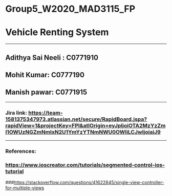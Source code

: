 # Group5_W2020_MAD3115_FP
# Vehicle Renting System
---------------------------
## Adithya Sai Neeli : C0771910
## Mohit Kumar: C0777190
## Manish pawar: C0771915
-----------------------------
### Jira link: https://team-1581375347973.atlassian.net/secure/RapidBoard.jspa?rapidView=1&projectKey=FPI&atlOrigin=eyJpIjoiOTA2MzYzZmI1OWUzNGZmNmIxN2U1YmYzYTNmNWU0OWIiLCJwIjoiaiJ9
-----------------------------
### References:
### https://www.ioscreator.com/tutorials/segmented-control-ios-tutorial
###https://stackoverflow.com/questions/41622845/single-view-controller-for-multiple-views
